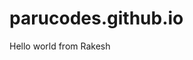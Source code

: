 <!DOCTYPE html>
<html lang="en">
<head>
<script async src="https://pagead2.googlesyndication.com/pagead/js/adsbygoogle.js?client=ca-pub-2822450910431839"
     crossorigin="anonymous"></script>
</head>
     
# parucodes.github.io

Hello world from Rakesh
